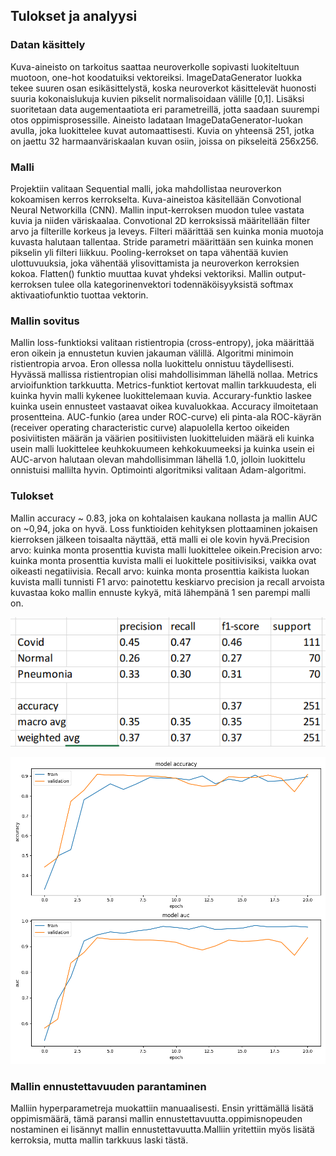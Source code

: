## Tulokset ja analyysi

### Datan käsittely
Kuva-aineisto on tarkoitus saattaa neuroverkolle sopivasti luokiteltuun muotoon, one-hot koodatuiksi vektoreiksi. ImageDataGenerator luokka tekee suuren osan esikäsittelystä, koska neuroverkot käsittelevät huonosti suuria kokonaislukuja kuvien pikselit normalisoidaan välille [0,1]. Lisäksi suoritetaan data augementaatiota eri parametreillä, jotta saadaan suurempi otos oppimisprosessille. Aineisto ladataan ImageDataGenerator-luokan avulla, joka luokittelee kuvat automaattisesti. Kuvia on yhteensä 251, jotka on jaettu 32 harmaanväriskaalan kuvan osiin, joissa on pikseleitä 256x256.


### Malli
Projektiin valitaan Sequential malli, joka mahdollistaa neuroverkon kokoamisen kerros kerrokselta. Kuva-aineistoa käsitellään Convotional Neural Networkilla (CNN). Mallin input-kerroksen muodon tulee vastata kuvia ja niiden väriskaalaa. Convotional 2D kerroksissä määritellään filter arvo ja filterille korkeus ja leveys. Filteri määrittää sen kuinka monia muotoja kuvasta halutaan tallentaa. Stride parametri määrittään sen kuinka monen pikselin yli filteri liikkuu. Pooling-kerrokset on tapa vähentää kuvien ulottuvuuksia, joka vähentää ylisovittamista ja neuroverkon kerroksien kokoa. Flatten() funktio muuttaa kuvat yhdeksi vektoriksi. Mallin output-kerroksen tulee olla kategorinenvektori todennäköisyyksistä softmax aktivaatiofunktio tuottaa vektorin.



### Mallin sovitus
Mallin loss-funktioksi valitaan ristientropia (cross-entropy), joka määrittää eron oikein ja ennustetun kuvien jakauman välillä. Algoritmi minimoin ristientropia arvoa. Eron ollessa nolla luokittelu onnistuu täydellisesti. Hyvässä mallissa ristientropian olisi mahdollisimman lähellä nollaa. Metrics arvioifunktion tarkkuutta. Metrics-funktiot kertovat mallin tarkkuudesta, eli kuinka hyvin malli kykenee luokittelemaan kuvia. Accurary-funktio laskee kuinka usein ennusteet vastaavat oikea kuvaluokkaa. Accuracy ilmoitetaan prosentteina. AUC-funkio (area under ROC-curve) eli pinta-ala ROC-käyrän (receiver operating characteristic curve) alapuolella kertoo oikeiden posiviitisten määrän ja väärien positiivisten luokitteluiden määrä eli kuinka usein malli luokittelee keuhkokuumeen kehkokuumeeksi ja kuinka usein ei AUC-arvon halutaan olevan mahdollisimman lähellä 1.0, jolloin luokittelu onnistuisi mallilta hyvin. Optimointi algoritmiksi valitaan Adam-algoritmi.


### Tulokset
Mallin accuracy ~ 0.83, joka on kohtalaisen kaukana nollasta ja mallin AUC on ~0,94, joka on hyvä. Loss funktioiden kehityksen plottaaminen jokaisen kierroksen jälkeen toisaalta näyttää, että malli ei ole kovin hyvä.Precision arvo: kuinka monta prosenttia kuvista malli luokittelee oikein.Precision arvo: kuinka monta prosenttia kuvista malli ei luokittele positiivisiksi, vaikka ovat oikeasti negatiivisia. Recall arvo: kuinka monta prosenttia kaikista luokan kuvista malli tunnisti
F1 arvo: painotettu keskiarvo precision ja recall arvoista kuvastaa koko mallin ennuste kykyä, mitä lähempänä 1 sen parempi malli on.

![kuva lossfunktiosta](src/kuvat/classification.png)

![kuva classificaatio tablesta](src/kuvat/lossfunction.png)

### Mallin ennustettavuuden parantaminen
Malliin hyperparametreja muokattiin manuaalisesti. Ensin yrittämällä lisätä oppimismäärä, tämä paransi mallin ennustettavuutta.oppimisnopeuden nostaminen ei lisännyt mallin ennustettavuutta.Malliin yritettiin myös lisätä kerroksia, mutta mallin tarkkuus laski tästä.
